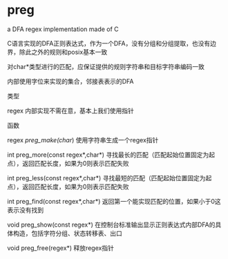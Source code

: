 preg
====
a DFA regex implementation made of C

C语言实现的DFA正则表达式，作为一个DFA，没有分组和分组提取，也没有边界，除此之外的规则和posix基本一致

对char*类型进行的匹配，应保证提供的规则字符串和目标字符串编码一致

内部使用字位来实现的集合，邻接表表示的DFA

类型
  
  regex 内部实现不需在意，基本上我们使用指针
  
函数
  
  regex *preg_make(char*)
  使用字符串生成一个regex指针
  
  int preg_more(const regex*,char*)
  寻找最长的匹配（匹配起始位置固定为起点），返回匹配长度，如果为0则表示匹配失败
  
  int preg_less(const regex*,char*)
  寻找最短的匹配（匹配起始位置固定为起点），返回匹配长度，如果为0则表示匹配失败
  
  int preg_find(const regex*,char*)
  返回第一个能实现匹配的位置，如果小于0这表示没有找到
  
  void preg_show(const regex*)
  在控制台标准输出显示正则表达式内部DFA的具体构造，包括字符分组、状态转移表、出口
  
  void preg_free(regex*)
  释放regex指针
